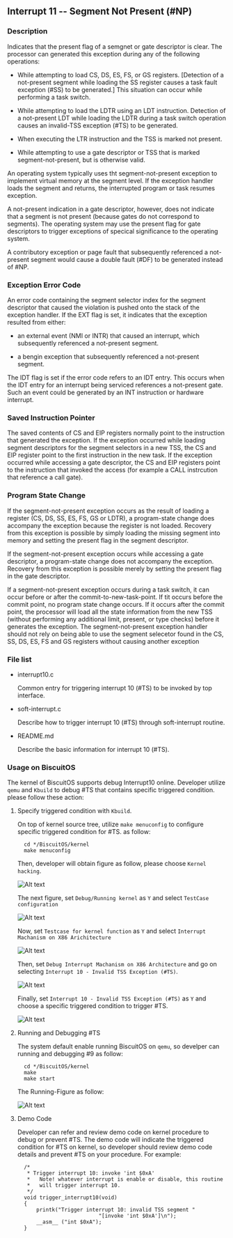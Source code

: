 Interrupt 11 -- Segment Not Present (#NP)
----------------------------------------------------

### Description

  Indicates that the present flag of a semgnet or gate descriptor is clear.
  The processor can generated this exception during any of the following
  operations:

  * While attempting to load CS, DS, ES, FS, or GS registers. [Detection of
    a not-present segment while loading the SS register causes a task fault
    exception (#SS) to be generated.] This situation can occur while 
    performing a task switch.

  * While attempting to load the LDTR using an LDT instruction. Detection
    of a not-present LDT while loading the LDTR during a task switch
    operation causes an invalid-TSS exception (#TS) to be generated.

  * When executing the LTR instruction and the TSS is marked not present.

  * While attempting to use a gate descriptor or TSS that is marked
    segment-not-present, but is otherwise valid.

  An operating system typically uses tht segment-not-present exception to
  implement virtual memory at the segment level. If the exception handler
  loads the segment and returns, the interrupted program or task resumes
  exception.

  A not-present indication in a gate descriptor, however, does not indicate
  that a segment is not present (because gates do not correspond to 
  segments). The operating system may use the present flag for gate
  descriptors to trigger exceptions of specical significance to the 
  operating system.

  A contributory exception or page fault that subsequently referenced a
  not-present segment would cause a double fault (#DF) to be generated
  instead of #NP.

### Exception Error Code

  An error code containing the segment selector index for the segment 
  descriptor that caused the violation is pushed onto the stack of the 
  exception handler. If the EXT flag is set, it indicates that the exception
  resulted from either:

  * an external event (NMI or INTR) that caused an interrupt, which 
    subsequently referenced a not-present segment.

  * a bengin exception that subsequently referenced a not-present segment.

  The IDT flag is set if the error code refers to an IDT entry. This occurs
  when the IDT entry for an interrupt being serviced references a not-present
  gate. Such an event could be generated by an INT instruction or hardware
  interrupt.

### Saved Instruction Pointer

  The saved contents of CS and EIP registers normally point to the instruction
  that generated the exception. If the exception occurred while loading
  segment descriptors for the segment selectors in a new TSS, the CS and EIP
  register point to the first instruction in the new task. If the exception
  occurred while accessing a gate descriptor, the CS and EIP registers point
  to the instruction that invoked the access (for example a CALL instrcution
  that reference a call gate).

### Program State Change

  If the segment-not-present exception occurs as the result of loading a 
  register (CS, DS, SS, ES, FS, GS or LDTR), a program-state change does
  accompany the exception because the register is not loaded. Recovery
  from this exception is possible by simply loading the missing segment
  into memory and setting the present flag in the segment descriptor.

  If the segment-not-present exception occurs while accessing a gate 
  descriptor, a program-state change does not accompany the exception. 
  Recovery from this exception is possible merely by setting the present
  flag in the gate descriptor.

  If a segment-not-present exception occurs during a task switch, it can
  occur before or after the commit-to-new-task-point. If tit occurs before
  the commit point, no program state change occurs. If it occurs after
  the commit point, the processor will load all the state information from
  the new TSS (without performing any additional limit, present, or type
  checks) before it generates the exception. The segment-not-present exception
  handler should not rely on being able to use the segment selecetor found
  in the CS, SS, DS, ES, FS and GS registers without causing another exception
  
### File list

  * interrupt10.c

    Common entry for triggering interrupt 10 (#TS) to be invoked by top
    interface.
 
  * soft-interrupt.c

    Describe how to trigger interrupt 10 (#TS) through soft-interrupt routine.

  * README.md

    Describe the basic information for interrupt 10 (#TS).

### Usage on BiscuitOS

  The kernel of BiscuitOS supports debug Interrupt10 online. Developer utilize
  `qemu` and `Kbuild` to debug #TS that contains specific triggered condition.
  please follow these action:

  1. Specify triggered condition with `Kbuild`.

     On top of kernel source tree, utilize `make menuconfig` to configure
     specific triggered condition for #TS. as follow:

     ```
       cd */BiscuitOS/kernel
       make menuconfig
     ```

     Then, developer will obtain figure as follow, please choose `Kernel 
     hacking`.

     ![Alt text](https://github.com/EmulateSpace/PictureSet/blob/master/BiscuitOS/BiscuitOS_common_Kbuild.png)

     The next figure, set `Debug/Running kernel` as `Y` and select `TestCase
     configuration`

     ![Alt text](https://github.com/EmulateSpace/PictureSet/blob/master/BiscuitOS/kernel_hacking/kernel_hacking.png)

     Now, set `Testcase for kernel function` as `Y` and select `Interrupt 
     Machanism on X86 Arichitecture`

     ![Alt text](https://github.com/EmulateSpace/PictureSet/blob/master/BiscuitOS/kernel_hacking/testcase/TestCase.png)

     Then, set `Debug Interrupt Machanism on X86 Architecture` and go on
     selecting `Interrupt 10 - Invalid TSS Exception (#TS)`.

     ![Alt text](https://github.com/EmulateSpace/PictureSet/blob/master/BiscuitOS/kernel_hacking/testcase/interrupt/INT_INT5_TOP.png)

     Finally, set `Interrupt 10 - Invalid TSS Exception (#TS)` as `Y`
     and choose a specific triggered condition to trigger #TS.

     ![Alt text](https://github.com/EmulateSpace/PictureSet/blob/master/BiscuitOS/kernel_hacking/testcase/interrupt/INT_INT5_MENU.png)

  2. Running and Debugging #TS

     The system default enable running BiscuitOS on `qemu`, so develper can
     running and debugging #9 as follow:

     ```
       cd */BiscuitOS/kernel
       make
       make start
     ```

     The Running-Figure as follow:

     ![Alt text](https://github.com/EmulateSpace/PictureSet/blob/master/BiscuitOS/kernel_hacking/testcase/interrupt/INT_INT5_RUN.png)

  3. Demo Code

     Developer can refer and review demo code on kernel procedure to debug or 
     prevent #TS. The demo code will indicate the triggered condition for #TS
     on kernel, so developer should review demo code details and prevent 
     #TS on your procedure. For example:

     ```
       /*
        * Trigger interrupt 10: invoke 'int $0xA'
        *   Note! whatever interrupt is enable or disable, this routine
        *   will trigger interrupt 10.
        */
       void trigger_interrupt10(void)
       {
           printk("Trigger interrupt 10: invalid TSS segment "
                               "[invoke 'int $0xA']\n");
           __asm__ ("int $0xA");
       }
     ```
